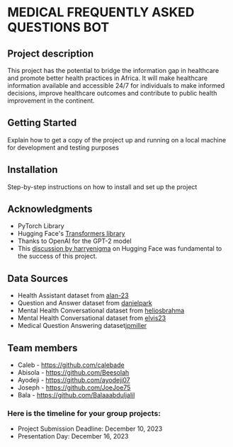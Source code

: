 # MEDICAL FREQUENTLY ASKED QUESTIONS BOT

## Project description 
This project has the potential to bridge the information gap in healthcare and promote 
better health practices in Africa. It will make healthcare information available and 
accessible 24/7 for individuals to make informed decisions, improve healthcare 
outcomes and contribute to public health improvement in the continent.


## Getting Started 
Explain how to get a copy of the project up and running on a local machine for development and testing purposes

## Installation
Step-by-step instructions on how to install and set up the project

## Acknowledgments
- PyTorch Library
- Hugging Face's [Transformers library](https://huggingface.co/transformers/)
- Thanks to OpenAI for the GPT-2 model
- This [discussion by harryenigma](https://discuss.huggingface.co/t/fine-tuning-gpt2-for-movie-script-generation-in-pytorch/23906/3) on Hugging Face was fundamental to the success of this project.

## Data Sources
- Health Assistant dataset from [alan-23](https://huggingface.co/datasets/alan-23/HealthAssistant115/tree/main)
- Question and Answer dataset from [danielpark](https://huggingface.co/datasets/danielpark/MQuAD-v1/tree/main)
- Mental Health Conversational dataset from [heliosbrahma](https://huggingface.co/datasets/heliosbrahma/mental_health_conversational_dataset/tree/main/data)
- Mental Health Conversational dataset from [elvis23](https://www.kaggle.com/datasets/elvis23/mental-health-conversational-data)
- Medical Question Answering dataset[jpmiller](https://www.kaggle.com/datasets/jpmiller/layoutlm)

## Team members
- Caleb  - https://github.com/calebade
- Abisola  - https://github.com/Beesolah
- Ayodeji - https://github.com/ayodeji07
- Joseph - https://github.com/JoeJoe75
- Bala - https://github.com/Balaaabduljalil

### Here is the timeline for your group projects:
- Project Submission Deadline: December 10, 2023
- Presentation Day: December 16, 2023

